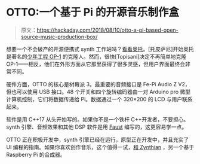 # OTTO:一个基于 Pi 的开源音乐制作盒

> 原文：<https://hackaday.com/2018/08/10/otto-a-pi-based-open-source-music-production-box/>

想要一个不会破产的开源便携式 synth 工作站吗？[看看奥托](https://github.com/topisani/OTTO)。[托皮萨尼]开始奥托是著名的[少年工程 OP-1](https://hackaday.com/2017/09/05/teenage-engineering-the-raspberry-pi/) 的克隆人。然而，很快[Topisani]决定不再简单地克隆 OP-1——相反，他们在外形方面从它那里获得了很多灵感，但用户界面最终会非常不同。

硬件方面，OTTO 的核心是树莓派 3。最重要的音频接口是 Fe-Pi Audio Z V2，但也可以使用 USB 接口。48 个开关和四个旋转编码器由一对 Arduino pro 微型计算机控制，它们将数据传递给 Pi。数据通过一个 320×200 的 LCD 与用户联系起来。

软件是用 C++17 从头开始写的。如果你不是一个铁杆 C++开发者，不要担心。synth 引擎、音频效果和其他 DSP 软件是用 [Faust](http://faust.grame.fr/) 编写的，这更容易学一点。

OTTO 正在积极开发中，synth 引擎已经在运行，原型正在开发中，并且充实了 UI 编程的指南。如果你喜欢创作音乐，这个值得一试，[和 Zynthian](https://hackaday.com/2018/06/08/a-fully-open-source-raspberry-pi-synthesizer/) ，另一个基于 Raspberry Pi 的合成器。